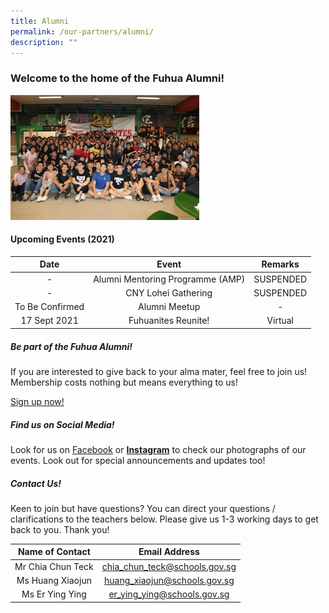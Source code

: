 ```yaml
---
title: Alumni
permalink: /our-partners/alumni/
description: ""
---
```

### Welcome to the home of the Fuhua Alumni!
 
<img src="/images/alum1.png" style="width:60%">
 
#### Upcoming Events (2021) 

| Date | Event | Remarks |
|:---:|:---:|:---:|
| - | Alumni Mentoring Programme (AMP) | SUSPENDED |
| - | CNY Lohei Gathering  |  SUSPENDED |
| To Be Confirmed | Alumni Meetup  |  - |
| 17 Sept 2021 | Fuhuanites Reunite!   | Virtual |
	
##### Be part of the Fuhua Alumni! 

If you are interested to give back to your alma mater, feel free to join us! Membership costs nothing but means everything to us!
	
[Sign up now!](https://docs.google.com/forms/d/e/1FAIpQLSfQWN0u-6cq4sp0Yufp0E2xmeTyfpdz5VWUuZyji58k0A4Wgw/viewform?usp=send_form)
	
##### Find us on Social Media!

Look for us on [Facebook](https://www.facebook.com/fhssalumni/) or [**Instagram**](https://www.instagram.com/fhssalumni/?hl=en) to check our photographs of our events. Look out for special announcements and updates too!   
  

##### Contact Us! 

Keen to join but have questions? You can direct your questions / clarifications to the teachers below. Please give us 1-3 working days to get back to you. Thank you!

| Name of Contact | Email Address |
|:---:|:---:|
| Mr Chia Chun Teck | chia_chun_teck@schools.gov.sg |
| Ms Huang Xiaojun | huang_xiaojun@schools.gov.sg |
|  Ms Er Ying Ying |  er_ying_ying@schools.gov.sg |